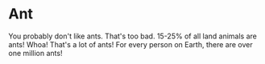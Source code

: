 # Ant

You probably don't like ants. That's too bad. 15-25% of all land animals are
ants! Whoa! That's a lot of ants! For every person on Earth, there are over one
million ants!

